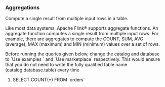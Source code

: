 ### Aggregations
Compute a single result from multiple input rows in a table.

Like most data systems, Apache Flink® supports aggregate functions. 
An aggregate function computes a single result from multiple input rows. 
For example, there are aggregates to compute the COUNT, SUM, AVG (average), MAX (maximum) and MIN (minimum) values over a set of rows.

Before running the queries given below, change the catalog and database to \`Use examples \` and \`Use marketplace\` respectively.
This would ensure that you do not need to write the fully qualified table name (catalog.database.table) every time

1. SELECT COUNT(*) FROM \`orders\`
